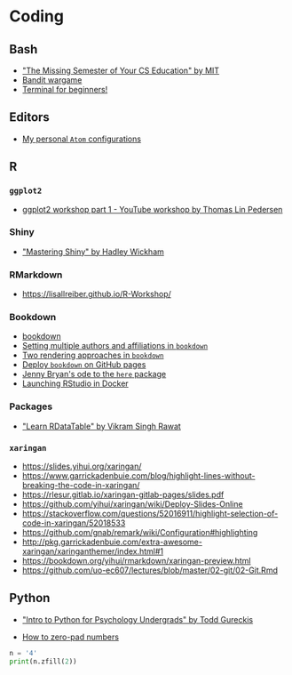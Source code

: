 # Coding

## Bash

- ["The Missing Semester of Your CS Education" by MIT](https://missing.csail.mit.edu/)
- [Bandit wargame](https://overthewire.org/wargames/bandit/)
- [Terminal for beginners!](https://medium.com/@grace.m.nolan/terminal-for-beginners-e492ba10902a)

## Editors

- [My personal `Atom` configurations](https://lennartwittkuhn.com/.atom/)

## R

### `ggplot2`

- [ggplot2 workshop part 1 - YouTube workshop by Thomas Lin Pedersen](https://www.youtube.com/watch?v=h29g21z0a68&feature=youtu.be)

### Shiny

- ["Mastering Shiny" by Hadley Wickham](https://mastering-shiny.org/)

### RMarkdown

- https://lisallreiber.github.io/R-Workshop/

### Bookdown

- [bookdown](https://bookdown.org/yihui/bookdown/)
- [Setting multiple authors and affiliations in `bookdown`](https://bookdown.org/yihui/rmarkdown-cookbook/multiple-authors.html)
- [Two rendering approaches in `bookdown`](https://bookdown.org/yihui/bookdown/new-session.html)
- [Deploy `bookdown` on GitHub pages](https://bookdown.org/yihui/bookdown/github.html)
- [Jenny Bryan's ode to the `here` package](https://github.com/jennybc/here_here)
- [Launching RStudio in Docker](https://ropenscilabs.github.io/r-docker-tutorial/02-Launching-Docker.html)

### Packages

- ["Learn RDataTable" by Vikram Singh Rawat](https://bookdown.org/content/2746/)

### `xaringan`

- https://slides.yihui.org/xaringan/
- https://www.garrickadenbuie.com/blog/highlight-lines-without-breaking-the-code-in-xaringan/
- https://rlesur.gitlab.io/xaringan-gitlab-pages/slides.pdf
- https://github.com/yihui/xaringan/wiki/Deploy-Slides-Online
- https://stackoverflow.com/questions/52016911/highlight-selection-of-code-in-xaringan/52018533
- https://github.com/gnab/remark/wiki/Configuration#highlighting
- http://pkg.garrickadenbuie.com/extra-awesome-xaringan/xaringanthemer/index.html#1
- https://bookdown.org/yihui/rmarkdown/xaringan-preview.html
- https://github.com/uo-ec607/lectures/blob/master/02-git/02-Git.Rmd

## Python

- ["Intro to Python for Psychology Undergrads" by Todd Gureckis](https://vimeo.com/510538674)


- [How to zero-pad numbers](https://stackoverflow.com/a/339013)

```python
n = '4'
print(n.zfill(2))
```
